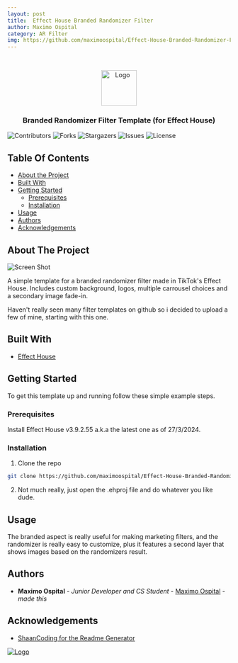 ```yaml
---
layout: post
title:  Effect House Branded Randomizer Filter
author: Maximo Ospital
category: AR Filter
img: https://github.com/maximoospital/Effect-House-Branded-Randomizer-Filter/raw/main/images/demo.gif
---
```


<br/>
<p align="center">
  <a href="https://github.com/maximoospital/Effect-House-Branded-Randomizer-Filter">
    <img src="images/icon.png" alt="Logo" width="80" height="80">
  </a>

  <h3 align="center">Branded Randomizer Filter Template
(for Effect House)</h3>

</p>

![Contributors](https://img.shields.io/github/contributors/maximoospital/Effect-House-Branded-Randomizer-Filter?color=dark-green) ![Forks](https://img.shields.io/github/forks/maximoospital/Effect-House-Branded-Randomizer-Filter?style=social) ![Stargazers](https://img.shields.io/github/stars/maximoospital/Effect-House-Branded-Randomizer-Filter?style=social) ![Issues](https://img.shields.io/github/issues/maximoospital/Effect-House-Branded-Randomizer-Filter) ![License](https://img.shields.io/github/license/maximoospital/Effect-House-Branded-Randomizer-Filter) 

## Table Of Contents

* [About the Project](#about-the-project)
* [Built With](#built-with)
* [Getting Started](#getting-started)
  * [Prerequisites](#prerequisites)
  * [Installation](#installation)
* [Usage](#usage)
* [Authors](#authors)
* [Acknowledgements](#acknowledgements)

## About The Project

![Screen Shot](images/demo.gif)

A simple template for a branded randomizer filter made in TikTok's Effect House. Includes custom background, logos, multiple carrousel choices and a secondary image fade-in.

Haven't really seen many filter templates on github so i decided to upload a few of mine, starting with this one.

## Built With



* [Effect House](https://effecthouse.tiktok.com/)

## Getting Started

To get this template up and running follow these simple example steps.

### Prerequisites

Install Effect House v3.9.2.55 a.k.a the latest one as of 27/3/2024.

### Installation

1. Clone the repo
```sh
git clone https://github.com/maximoospital/Effect-House-Branded-Randomizer-Filter.git
```

2. Not much really, just open the .ehproj file and do whatever you like dude.

## Usage

The branded aspect is really useful for making marketing filters, and the randomizer is really easy to customize, plus it features a second layer that shows images based on the randomizers result.

## Authors

* **Maximo Ospital** - *Junior Developer and CS Student* - [Maximo Ospital](https://github.com/maximoospital) - *made this*

## Acknowledgements

* [ShaanCoding for the Readme Generator](https://github.com/ShaanCoding/)

[![Logo](https://i.imgur.com/XlF4lM5.png)](https://github.com/maximoospital) 
